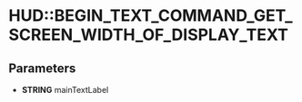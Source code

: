 # HUD::BEGIN_TEXT_COMMAND_GET_SCREEN_WIDTH_OF_DISPLAY_TEXT

## Parameters
* **STRING** mainTextLabel